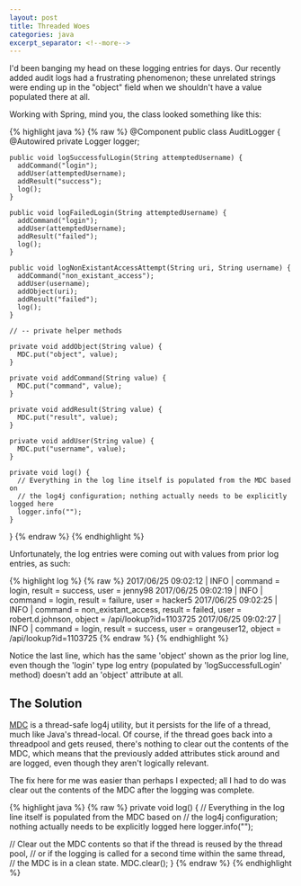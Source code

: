 ```yaml
---
layout: post
title: Threaded Woes
categories: java
excerpt_separator: <!--more-->
---
```


I'd been banging my head on these logging entries for days. Our recently added audit logs had a frustrating phenomenon; these unrelated strings were ending up in the "object" field when we shouldn't have a value populated there at all.

<!--more-->

Working with Spring, mind you, the class looked something like this:

{% highlight java %}
{% raw %}
@Component
public class AuditLogger {
    @Autowired
    private Logger logger;

    public void logSuccessfulLogin(String attemptedUsername) {
      addCommand("login");
      addUser(attemptedUsername);
      addResult("success");
      log();
    }

    public void logFailedLogin(String attemptedUsername) {
      addCommand("login");
      addUser(attemptedUsername);
      addResult("failed");
      log();
    }

    public void logNonExistantAccessAttempt(String uri, String username) {
      addCommand("non_existant_access");
      addUser(username);
      addObject(uri);
      addResult("failed");
      log();
    }

    // -- private helper methods

    private void addObject(String value) {
      MDC.put("object", value);
    }

    private void addCommand(String value) {
      MDC.put("command", value);
    }

    private void addResult(String value) {
      MDC.put("result", value);
    }

    private void addUser(String value) {
      MDC.put("username", value);
    }

    private void log() {
      // Everything in the log line itself is populated from the MDC based on
      // the log4j configuration; nothing actually needs to be explicitly logged here
      logger.info("");
    }
}
{% endraw %}
{% endhighlight %}

Unfortunately, the log entries were coming out with values from prior log entries, as such:

{% highlight log %}
{% raw %}
2017/06/25 09:02:12 | INFO | command = login, result = success, user = jenny98
2017/06/25 09:02:19 | INFO | command = login, result = failure, user = hacker5
2017/06/25 09:02:25 | INFO | command = non_existant_access, result = failed, user = robert.d.johnson, object = /api/lookup?id=1103725
2017/06/25 09:02:27 | INFO | command = login, result = success, user = orangeuser12, object = /api/lookup?id=1103725
{% endraw %}
{% endhighlight %}

Notice the last line, which has the same 'object' shown as the prior log line, even though the 'login' type log entry (populated by 'logSuccessfulLogin' method) doesn't add an 'object' attribute at all.

## The Solution

[MDC](https://logging.apache.org/log4j/1.2/apidocs/org/apache/log4j/MDC.html) is a thread-safe log4j utility, but it persists for the life of a thread, much like Java's thread-local. Of course, if the thread goes back into a threadpool and gets reused, there's nothing to clear out the contents of the MDC, which means that the previously added attributes stick around and are logged, even though they aren't logically relevant.

The fix here for me was easier than perhaps I expected; all I had to do was clear out the contents of the MDC after the logging was complete.

{% highlight java %}
{% raw %}
private void log() {
  // Everything in the log line itself is populated from the MDC based on
  // the log4j configuration; nothing actually needs to be explicitly logged here
  logger.info("");

  // Clear out the MDC contents so that if the thread is reused by the thread pool,
  // or if the logging is called for a second time within the same thread,
  // the MDC is in a clean state.
  MDC.clear();
}
{% endraw %}
{% endhighlight %}
